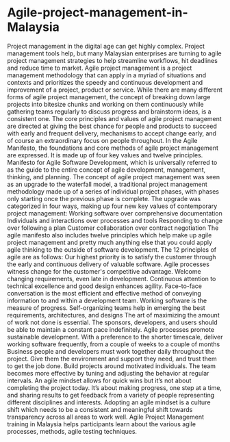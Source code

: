 # Agile-project-management-in-Malaysia
Project management in the digital age can get highly complex. Project management tools help, but many Malaysian enterprises are turning to agile project management strategies to help streamline workflows, hit deadlines and reduce time to market. Agile project management is a project management methodology that can apply in a myriad of situations and contexts and prioritizes the speedy and continuous development and improvement of a project, product or service.  While there are many different forms of agile project management, the concept of breaking down large projects into bitesize chunks and working on them continuously while gathering teams regularly to discuss progress and brainstorm ideas, is a consistent one. The core principles and values of agile project management are directed at giving the best chance for people and products to succeed with early and frequent delivery, mechanisms to accept change early, and of course an extraordinary focus on people throughout.  In the Agile Manifesto, the foundations and core methods of agile project management are expressed. It is made up of four key values and twelve principles. Manifesto for Agile Software Development, which is universally referred to as the guide to the entire concept of agile development, management, thinking, and planning. The concept of agile project management was seen as an upgrade to the waterfall model, a traditional project management methodology made up of a series of individual project phases, with phases only starting once the previous phase is complete. The upgrade was categorized in four ways, making up four new key values of contemporary project management:         Working software over comprehensive documentation         Individuals and interactions over processes and tools         Responding to change over following a plan         Customer collaboration over contract negotiation  The agile manifesto also includes twelve principles which help make up agile project management and pretty much anything else that you could apply agile thinking to the outside of software development.  The 12 principles of agile are as follows: Our highest priority is to satisfy the customer through the early and continuous delivery of valuable software. Agile processes witness change for the customer's competitive advantage. Welcome changing requirements, even late in development. Continuous attention to technical excellence and good design enhances agility. Face-to-face conversation is the most efficient and effective method of conveying information to and within a development team. Working software is the measure of progress. Self-organizing teams help in emerging the best requirements, architectures, and designs The art of maximizing the amount of work not done is essential. The sponsors, developers, and users should be able to maintain a constant pace indefinitely. Agile processes promote sustainable development. With a preference to the shorter timescale, deliver working software frequently, from a couple of weeks to a couple of months Business people and developers must work together daily throughout the project. Give them the environment and support they need, and trust them to get the job done. Build projects around motivated individuals. The team becomes more effective by tuning and adjusting the behavior at regular intervals.  An agile mindset allows for quick wins but it’s not about completing the project today. It’s about making progress, one step at a time, and sharing results to get feedback from a variety of people representing different disciplines and interests. Adopting an agile mindset is a culture shift which needs to be a consistent and meaningful shift towards transparency across all areas to work well. Agile Project Management training in Malaysia helps participants learn about the various agile processes, methods, agile testing techniques.    
